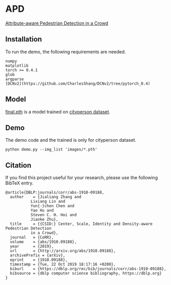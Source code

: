 # APD
[Attribute-aware Pedestrian Detection in a Crowd](https://arxiv.org/pdf/1910.09188.pdf)

## Installation

To run the demo, the following requirements are needed.
```
numpy
matplotlib
torch >= 0.4.1
glob
argparse
[DCNv2](https://github.com/CharlesShang/DCNv2/tree/pytorch_0.4)
```

## Model
[final.pth](https://drive.google.com/file/d/1CqLsFCLzWaDPojwPlbepeqUhEP7n9nS0/view?usp=sharing) is a model trained on [cityperson dataset](https://bitbucket.org/shanshanzhang/citypersons/src/default/).

## Demo
The demo code and the trained is only for cityperson dataset.
```
python demo.py --img_list 'images/*.pth'
```


## Citation

If you find this project useful for your research, please use the following BibTeX entry.

    @article{DBLP:journals/corr/abs-1910-09188,
      author    = {Jialiang Zhang and
               Lixiang Lin and
               Yun{-}chen Chen and
               Yao Hu and
               Steven C. H. Hoi and
               Jianke Zhu},
      title     = {{CSID:} Center, Scale, Identity and Density-aware Pedestrian Detection
               in a Crowd},
      journal   = {CoRR},
      volume    = {abs/1910.09188},
      year      = {2019},
      url       = {http://arxiv.org/abs/1910.09188},
      archivePrefix = {arXiv},
      eprint    = {1910.09188},
      timestamp = {Tue, 22 Oct 2019 18:17:16 +0200},
      biburl    = {https://dblp.org/rec/bib/journals/corr/abs-1910-09188},
      bibsource = {dblp computer science bibliography, https://dblp.org}
    }
